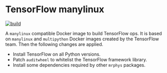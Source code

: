 # TensorFlow manylinux

[![build](https://github.com/mrphys/tensorflow-manylinux/actions/workflows/build-image.yml/badge.svg)](https://github.com/mrphys/tensorflow-manylinux/actions/workflows/build-image.yml)

A `manylinux` compatible Docker image to build TensorFlow ops. It is based on
`manylinux` and `multipython` Docker images created by the TensorFlow team. Then
the following changes are applied.

  - Install TensorFlow on all Python versions.
  - Patch `auditwheel` to whitelist the TensorFlow framework library.
  - Install some dependencies required by other `mrphys` packages.
